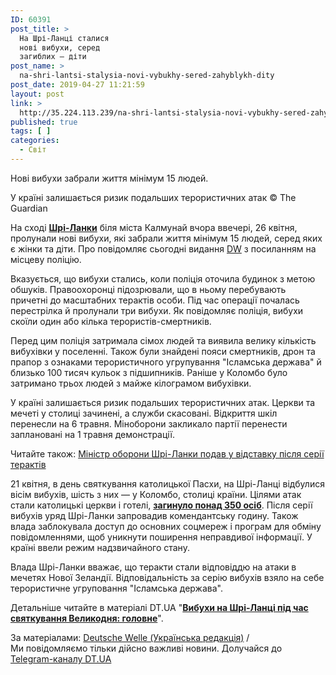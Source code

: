 ```yaml
---
ID: 60391
post_title: >
  На Шрі-Ланці сталися
  нові вибухи, серед
  загиблих – діти
post_name: >
  na-shri-lantsi-stalysia-novi-vybukhy-sered-zahyblykh-dity
post_date: 2019-04-27 11:21:59
layout: post
link: >
  http://35.224.113.239/na-shri-lantsi-stalysia-novi-vybukhy-sered-zahyblykh-dity/
published: true
tags: [ ]
categories:
  - Світ
---
```

<div class="summary" itemprop="alternativeHeadline">
<p>Нові вибухи забрали життя мінімум 15 людей.</p>
</div>
<div class="bottom_block">
<div class="picture">
<div class="top_photo top">
<div class="frame_image"> <img class="img" src="https://image.zn.ua/media/images/645x426/Mar2018/199211.jpg" alt title="Шри-Ланка военные"></div>
<span class="photo_descr"><span class="title">У країні залишається ризик подальших терористичних атак</span> <span class="source 1">© The Guardian</span></span></div>
</div>
<div class="article_body">
<div class="text">
<p>На сході <a href="https://dt.ua/WORLD/na-shri-lanci-prolunav-noviy-vibuh-309630_.html" target="_blank" rel="noopener noreferrer"><strong>Шрі-Ланки</strong></a> біля міста Калмунай вчора ввечері, 26 квітня, пролунали нові вибухи, які забрали життя мінімум 15 людей, серед яких є жінки та діти. Про повідомляє сьогодні видання <a href="https://www.dw.com/uk/%D0%BD%D0%BE%D0%B2%D1%96-%D0%B2%D0%B8%D0%B1%D1%83%D1%85%D0%B8-%D0%BD%D0%B0-%D1%88%D1%80%D1%96-%D0%BB%D0%B0%D0%BD%D1%86%D1%96-%D0%B7%D0%B0%D0%B3%D0%B8%D0%BD%D1%83%D0%BB%D0%BE-15-%D0%BB%D1%8E%D0%B4%D0%B5%D0%B9/a-48510400" target="_blank" rel="noopener noreferrer">DW</a> з посиланням на місцеву поліцію.</p>
<p>Вказується, що вибухи стались, коли поліція оточила будинок з метою обшуків. Правоохоронці підозрювали, що в ньому перебувають причетні до масштабних терактів особи. Під час операції почалась перестрілка й пролунали три вибухи. Як повідомляє поліція, вибухи скоїли один або кілька терористів-смертників.</p>
<p>Перед цим поліція затримала сімох людей та виявила велику кількість вибухівки у поселенні. Також були знайдені пояси смертників, дрон та прапор з ознаками терористичного угрупування "Ісламська держава" й близько 100 тисяч кульок з підшипників. Раніше у Коломбо було затримано трьох людей з майже кілограмом вибухівки.</p>
<p>У країні залишається ризик подальших терористичних атак. Церкви та мечеті у столиці зачинені, а служби скасовані. Відкриття шкіл перенесли на 6 травня. Міноборони закликало партії перенести заплановані на 1 травня демонстрації.</p>
<div class="article_attached acenter">Читайте також: <a href="https://dt.ua/WORLD/ministr-oboroni-shri-lanki-podav-u-vidstavku-pislya-seriyi-teraktiv-309731_.html">Міністр оборони Шрі-Ланки подав у відставку після серії терактів</a></div>
<p>21 квітня, в день святкування католицької Пасхи, на Шрі-Ланці відбулися вісім вибухів, шість з них — у Коломбо, столиці країни. Цілями атак стали католицькі церкви і готелі, <a href="https://dt.ua/WORLD/na-shri-lanci-prolunav-noviy-vibuh-309630_.html" target="_blank" rel="noopener noreferrer"><strong>загинуло понад 350 осіб</strong></a>. Після серії вибухів уряд Шрі-Ланки запровадив комендантську годину. Також влада заблокувала доступ до основних соцмереж і програм для обміну повідомленнями, щоб уникнути поширення неправдивої інформації. У країні ввели режим надзвичайного стану.</p>
<p>Влада Шрі-Ланки вважає, що теракти стали відповіддю на атаки в мечетях Нової Зеландії. Відповідальність за серію вибухів взяло на себе терористичне угруповання "Ісламська держава".</p>
<p>Детальніше читайте в матеріалі DT.UA "<strong><a href="https://dt.ua/WORLD/vibuhi-na-shri-lanci-pid-chas-svyatkuvannya-velikodnya-golovne-309207_.html" target="_blank" rel="noopener noreferrer">Вибухи на Шрі-Ланці під час святкування Великодня: головне</a></strong>".</p>
</div>
</div>
<span class="link"><span class="source_caption">За матеріалами: <a href="https://dt.ua/go/aHR0cDovL3d3dy5kdy5kZS8lRDAlQjMlRDAlQkUlRDAlQkIlRDAlQkUlRDAlQjIlRDAlQkQlRDAlQjAvcy05ODc0" target="_blank" rel="nofollow noopener noreferrer">Deutsche Welle (Українська редакція)</a> <span class="divider">/</span></span></span>
<div class="telegram">Ми повідомляємо тільки дійсно важливі новини. Долучайся до <a href="https://t.me/znua_live">Telegram-каналу DT.UA</a></div> </div>
